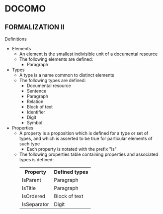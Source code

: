 <h1>DOCOMO</h1>

## FORMALIZATION II

Definitions

  - Elements
    - An element is the smallest indivisible unit of a documental resource
    - The following elements are defined:
      - Paragraph
  - Types
    - A type is a name common to distinct elements
    - The following types are defined:
      - Documental resource
      - Sentence
      - Paragraph
      - Relation
      - Block of text
      - Identifier
      - Digit
      - Symbol
  - Properties
    - A property is a proposition which is defined for a type or set of types, and which is asserted to be true for 
      particular elements of such type
      - Each property is notated with the prefix "Is"
    - The following properties table containing properties and associated types is defined:
        <table>
            <tr>
                <th>Property</th>
                <th>Defined types</th>
            </tr>
            <tr>
                <td>IsParent</td>
                <td>Paragraph</td>
            </tr>
            <tr>
                <td>IsTitle</td>
                <td>Paragraph</td>
            </tr>
            <tr>
                <td>IsOrdered</td>
                <td>Block of text</td>
            </tr>
            <tr>
                <td>IsSeparator</td>
                <td>Digit</td>
            </tr>
        </table>